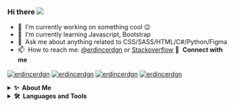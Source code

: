 ### Hi there <a href="https://twitter.com/erdincerdgn"><img src="https://media.giphy.com/media/hvRJCLFzcasrR4ia7z/giphy.gif" width="5%"></a>

- 🔭 &nbsp;I’m currently working on something cool :wink:
- 🌱 &nbsp;I’m currently learning Javascript, Bootstrap
- 💬 &nbsp;Ask me about anything related to CSS/SASS/HTML/C#/Python/Figma
- 📫 &nbsp;How to reach me: [@erdincerdgn](https://twitter.com/erdincerdgn) or <a rel="me" href="https://stackoverflow.com/users/19852926/erdincerdogan">Stackoverflow</a>
🔗 &nbsp;**Connect with me**
<p align="left">
<a href="https://dev.to/erdincerdgn" target="blank"><img align="center" src="https://cdn.jsdelivr.net/npm/simple-icons@3.0.1/icons/dev-dot-to.svg" alt="erdincerdgn" height="30" width="40" /></a>
<a href="https://twitter.com/erdincerdgn" target="blank"><img align="center" src="https://raw.githubusercontent.com/rahuldkjain/github-profile-readme-generator/master/src/images/icons/Social/twitter.svg" alt="erdincerdgn" height="30" width="40" /></a>
<a href="https://stackoverflow.com/users/19852926/erdincerdogan" target="blank"><img align="center" src="https://raw.githubusercontent.com/rahuldkjain/github-profile-readme-generator/master/src/images/icons/Social/stack-overflow.svg" alt="erdincerdgn" height="30" width="40" /></a>
<a href="https://instagram.com/erdinc61erdogan" target="blank"><img align="center" src="https://raw.githubusercontent.com/rahuldkjain/github-profile-readme-generator/master/src/images/icons/Social/instagram.svg" alt="erdincerdgn" height="30" width="40" /></a>

<details>
  <summary><b>✨&nbsp;&nbsp;About&nbsp;Me</b></summary>
  <br/>
I am a Self-Taught Web Developer with 2+ years of experience in developing websites.
</details> 

<details>
  <summary><b>🛠️&nbsp;&nbsp;Languages&nbsp;and&nbsp;Tools</b></summary>
  <br/>
  <p align="left"><a href="https://www.gnu.org/software/bash/" target="_blank"> <img src="https://www.vectorlogo.zone/logos/gnu_bash/gnu_bash-icon.svg" alt="bash" width="40" height="40"/> </a> <a href="https://getbootstrap.com" target="_blank"> <img src="https://raw.githubusercontent.com/devicons/devicon/master/icons/bootstrap/bootstrap-plain-wordmark.svg" alt="bootstrap" width="40" height="40"/> </a> <a href="https://www.w3schools.com/css/" target="_blank"> <img src="https://raw.githubusercontent.com/devicons/devicon/master/icons/css3/css3-original-wordmark.svg" alt="css3" width="40" height="40"/> </a> <a href="https://git-scm.com/" target="_blank"> <img src="https://www.vectorlogo.zone/logos/git-scm/git-scm-icon.svg" alt="git" width="40" height="40"/> </a> <a href="https://www.w3.org/html/" target="_blank"> <img src="https://raw.githubusercontent.com/devicons/devicon/master/icons/html5/html5-original-wordmark.svg" alt="html5" width="40" height="40"/> </a> <a href="https://developer.mozilla.org/en-US/docs/Web/JavaScript" target="_blank"> <img src="https://raw.githubusercontent.com/devicons/devicon/master/icons/javascript/javascript-original.svg" alt="javascript" width="40" height="40"/> </a> <a href="https://www.python.org" target="_blank"> <img src="https://raw.githubusercontent.com/devicons/devicon/master/icons/python/python-original.svg" alt="python" width="40" height="40"/> </a> <a href="https://sass-lang.com" target="_blank"> <img src="https://raw.githubusercontent.com/devicons/devicon/master/icons/sass/sass-original.svg" alt="sass" width="40" height="40"/> </a></p>

</details>
